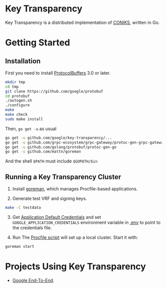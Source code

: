 Key Transparency
================
Key Transparency is a distributed implementation of
[CONIKS](https://eprint.iacr.org/2014/1004.pdf), written in Go.



Getting Started
===============

Installation
------------------------
First you need to install [ProtocolBuffers](https://github.com/golang/protobuf#installation) 3.0 or later.
```sh
mkdir tmp
cd tmp
git clone https://github.com/google/protobuf
cd protobuf
./autogen.sh
./configure
make
make check
sudo make install
```

Then, ```go get -u``` as usual

```sh
go get -u github.com/google/key-transparency/...
go get -u github.com/grpc-ecosystem/grpc-gateway/protoc-gen-grpc-gateway
go get -u github.com/golang/protobuf/protoc-gen-go
go get -u github.com/mattn/goreman
```

And the shell `$PATH` must include `$GOPATH/bin`

Running a Key Transparency Cluster
----------------------------------
1. Install [goreman](https://github.com/mattn/goreman), which manages 
Procfile-based applications.

2. Generate test VRF and signing keys.
```sh
make -C testdata
```

3. Get [Application Default Credentials](https://developers.google.com/identity/protocols/application-default-credentials) 
and set ```GOOGLE_APPLICATION_CREDENTIALS``` environment variable in 
[.env](.env) to point to the credentials file.

4. Run 
The [Procfile script](./Procfile) will set up a local cluster. Start it with:

```sh
goreman start
```

Projects Using Key Transparency
==================================
* [Google End-To-End](https://github.com/google/end-to-end).

